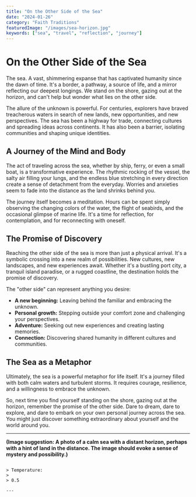 ```yaml
---
title: "On the Other Side of the Sea"
date: "2024-01-26"
category: "Faith Traditions"
featuredImage: "/images/sea-horizon.jpg"
keywords: ["sea", "travel", "reflection", "journey"]
---
```


# On the Other Side of the Sea

The sea. A vast, shimmering expanse that has captivated humanity since the dawn of time. It's a border, a pathway, a source of life, and a mirror reflecting our deepest longings. We stand on the shore, gazing out at the horizon, and can't help but wonder what lies on the other side.

The allure of the unknown is powerful. For centuries, explorers have braved treacherous waters in search of new lands, new opportunities, and new perspectives. The sea has been a highway for trade, connecting cultures and spreading ideas across continents. It has also been a barrier, isolating communities and shaping unique identities.

## A Journey of the Mind and Body

The act of traveling across the sea, whether by ship, ferry, or even a small boat, is a transformative experience. The rhythmic rocking of the vessel, the salty air filling your lungs, and the endless blue stretching in every direction create a sense of detachment from the everyday. Worries and anxieties seem to fade into the distance as the land shrinks behind you.

The journey itself becomes a meditation. Hours can be spent simply observing the changing colors of the water, the flight of seabirds, and the occasional glimpse of marine life. It's a time for reflection, for contemplation, and for reconnecting with oneself.

## The Promise of Discovery

Reaching the other side of the sea is more than just a physical arrival. It's a symbolic crossing into a new realm of possibilities. New cultures, new landscapes, and new experiences await. Whether it's a bustling port city, a tranquil island paradise, or a rugged coastline, the destination holds the promise of discovery.

The "other side" can represent anything you desire:

- **A new beginning:** Leaving behind the familiar and embracing the unknown.
- **Personal growth:** Stepping outside your comfort zone and challenging your perspectives.
- **Adventure:** Seeking out new experiences and creating lasting memories.
- **Connection:** Discovering shared humanity in different cultures and communities.

## The Sea as a Metaphor

Ultimately, the sea is a powerful metaphor for life itself. It's a journey filled with both calm waters and turbulent storms. It requires courage, resilience, and a willingness to embrace the unknown.

So, next time you find yourself standing on the shore, gazing out at the horizon, remember the promise of the other side. Dare to dream, dare to explore, and dare to embark on your own personal journey across the sea. You might just discover something extraordinary about yourself and the world around you.

---

**(Image suggestion: A photo of a calm sea with a distant horizon, perhaps with a hint of land in the distance. The image should evoke a sense of mystery and possibility.)**

```

> Temperature:
>
> 0.5

---
```
